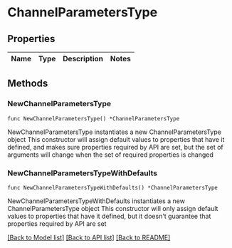 # ChannelParametersType

## Properties

Name | Type | Description | Notes
------------ | ------------- | ------------- | -------------

## Methods

### NewChannelParametersType

`func NewChannelParametersType() *ChannelParametersType`

NewChannelParametersType instantiates a new ChannelParametersType object
This constructor will assign default values to properties that have it defined,
and makes sure properties required by API are set, but the set of arguments
will change when the set of required properties is changed

### NewChannelParametersTypeWithDefaults

`func NewChannelParametersTypeWithDefaults() *ChannelParametersType`

NewChannelParametersTypeWithDefaults instantiates a new ChannelParametersType object
This constructor will only assign default values to properties that have it defined,
but it doesn't guarantee that properties required by API are set


[[Back to Model list]](../README.md#documentation-for-models) [[Back to API list]](../README.md#documentation-for-api-endpoints) [[Back to README]](../README.md)


